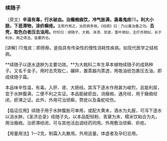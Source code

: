 ### 续随子

〔原文〕**辛温有毒，行水破血。治癥瘕痰饮，冷气胀满，蛊毒鬼疰**(1)**。利大小肠，下恶滞物，涂疥癣疮。**<small>玉枢丹用之，治百病多效。《经疏》曰：乃以毒治毒之功。</small>**去壳，取色白者压去油用。**<small>时珍曰：续随子、大戟、泽漆、甘遂，茎叶相似，主疗亦相似，长于利水，用之得法，皆要药也。</small>

[讲解]  (1)鬼疰：即痨瘵。是指具有传染性的慢性消耗性疾病。如现代医学之结核病。

**续随子以逐水退肿为主要功效。**为大戟科二年生草本植物续随子的成熟种子。又名千金子。用时去壳取仁，碾碎，置蒸器内蒸透，用吸油纸包裹压去油，即成续随子霜。

本品味辛性温，有毒。入肝、肾、大肠经。其泻下逐水作用甚为峻烈，且能利尿，宜于水肿腹满，二便不利之实证。本品能破瘀血，消癥瘕，通月经，用于癥瘕经闭，瘀滞之证。此外，外用可治顽癣，赘疣以及毒蛇咬伤。

【临证应用】续随子用于水肿腹胀可单用，或配大黄末，酒水为丸服，可泻下逐水以消水肿。《圣济总录》续随子丸，以本品配轻粉、青黛为末，糯米饮粘合为丸，用治癥瘕。治瘀滞经闭，可与其他活血调经药同用。外用敷治顽癣、疥疮。

【用量用法】1—2克，制霜入丸散用。外用适量。体虚者及孕妇忌用。
